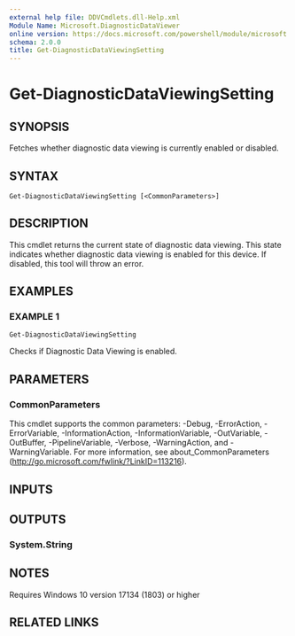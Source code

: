 ```yaml
---
external help file: DDVCmdlets.dll-Help.xml
Module Name: Microsoft.DiagnosticDataViewer
online version: https://docs.microsoft.com/powershell/module/microsoft.diagnosticdataviewer/get-diagnosticdataviewingsetting?view=windowsserver2016-ps&wt.mc_id=ps-gethelp
schema: 2.0.0
title: Get-DiagnosticDataViewingSetting
---
```


# Get-DiagnosticDataViewingSetting

## SYNOPSIS
Fetches whether diagnostic data viewing is currently enabled or disabled.

## SYNTAX

```
Get-DiagnosticDataViewingSetting [<CommonParameters>]
```

## DESCRIPTION
This cmdlet returns the current state of diagnostic data viewing.
This state indicates whether diagnostic data viewing is enabled for this device.
If disabled, this tool will throw an error.

## EXAMPLES

### EXAMPLE 1
```
Get-DiagnosticDataViewingSetting
```

Checks if Diagnostic Data Viewing is enabled.

## PARAMETERS

### CommonParameters
This cmdlet supports the common parameters: -Debug, -ErrorAction, -ErrorVariable, -InformationAction, -InformationVariable, -OutVariable, -OutBuffer, -PipelineVariable, -Verbose, -WarningAction, and -WarningVariable. For more information, see about_CommonParameters (http://go.microsoft.com/fwlink/?LinkID=113216).

## INPUTS

## OUTPUTS

### System.String
## NOTES
Requires Windows 10 version 17134 (1803) or higher
## RELATED LINKS
